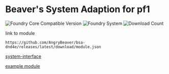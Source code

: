 # Beaver's System Adaption for pf1
![Foundry Core Compatible Version](https://img.shields.io/endpoint?url=https%3A%2F%2Ffoundryshields.com%2Fversion%3Fstyle%3Dflat%26url%3Dhttps%3A%2F%2Fgithub.com%2FAngryBeaver%2Fbsa-dnd4e%2Freleases%2Flatest%2Fdownload%2Fmodule.json)
![Foundry System](https://img.shields.io/endpoint?url=https%3A%2F%2Ffoundryshields.com%2Fsystem%3FnameType%3Draw%26showVersion%3D1%26style%3Dflat%26url%3Dhttps%3A%2F%2Fraw.githubusercontent.com%2FAngryBeaver%2Fbsa-dnd4e%2Fmain%2Fmodule.json)
![Download Count](https://img.shields.io/github/downloads/AngryBeaver/bsa-dnd4e/total?color=bright-green)


link to module
````
https://github.com/AngryBeaver/bsa-dnd4e/releases/latest/download/module.json
````
[system-interface](https://github.com/AngryBeaver/beavers-system-interface)

[example module](https://github.com/AngryBeaver/beavers-crafting)